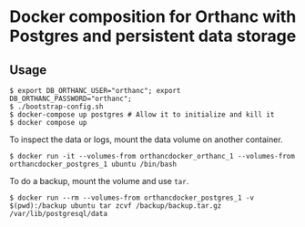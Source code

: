 # Docker composition for Orthanc with Postgres and persistent data storage

## Usage
```
$ export DB_ORTHANC_USER="orthanc"; export DB_ORTHANC_PASSWORD="orthanc"; 
$ ./bootstrap-config.sh
$ docker-compose up postgres # Allow it to initialize and kill it
$ docker compose up
```

To inspect the data or logs, mount the data volume on another container.

```
$ docker run -it --volumes-from orthancdocker_orthanc_1 --volumes-from orthancdocker_postgres_1 ubuntu /bin/bash
```

To do a backup, mount the volume and use `tar`.

```
$ docker run --rm --volumes-from orthancdocker_postgres_1 -v $(pwd):/backup ubuntu tar zcvf /backup/backup.tar.gz /var/lib/postgresql/data
```
